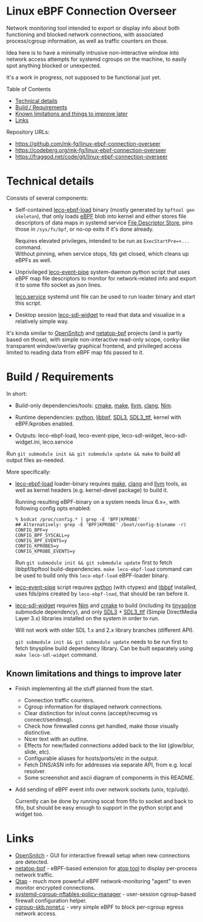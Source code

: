 Linux eBPF Connection Overseer
==============================

Network monitoring tool intended to export or display info about both
functioning and blocked network connections, with associated process/cgroup
information, as well as traffic counters on those.

Idea here is to have a minimally intrusive non-interactive window into network
access attempts for systemd cgroups on the machine, to easily spot anything
blocked or unexpected.

It's a work in progress, not supposed to be functional just yet.

Table of Contents

- [Technical details](#hdr-technical_details)
- [Build / Requirements](#hdr-build___requirements)
- [Known limitations and things to improve later]
- [Links](#hdr-links)

Repository URLs:

- <https://github.com/mk-fg/linux-ebpf-connection-overseer>
- <https://codeberg.org/mk-fg/linux-ebpf-connection-overseer>
- <https://fraggod.net/code/git/linux-ebpf-connection-overseer>

[Known limitations and things to improve later]:
  #hdr-known_limitations_and_things_to_improve_later


<a name=hdr-technical_details></a>
# Technical details

Consists of several components:

- Self-contained [leco-ebpf-load] binary (mostly generated by `bpftool gen skeleton`),
  that only loads [eBPF] blob into kernel and either stores file descriptors of
  data maps in systemd service [File Descriptor Store], pins those in `/sys/fs/bpf`,
  or no-op exits if it's done already.

    Requires elevated privileges, intended to be run as `ExecStartPre=+...` command.\
    Without pinning, when service stops, fds get closed, which cleans up eBPFs as well.

- Unprivileged [leco-event-pipe] system-daemon python script that uses eBPF map file
  descriptors to monitor for network-related info and export it to some fifo socket as json lines.

    [leco.service] systemd unit file can be used to run loader binary and start this script.

- Desktop session [leco-sdl-widget] to read that data and visualize in a relatively simple way.

It's kinda similar to [OpenSnitch] and [netatop-bpf] projects (and is partly based
on those), with simple non-interactive read-only scope, conky-like transparent
window/overlay graphical frontend, and privileged access limited to reading data
from eBPF map fds passed to it.

[leco-ebpf-load]: loader.c
[eBPF]: https://docs.ebpf.io/
[File Descriptor Store]: https://systemd.io/FILE_DESCRIPTOR_STORE/
[leco-event-pipe]: leco-event-pipe
[leco.service]: leco.service
[leco-sdl-widget]: widget.nim
[OpenSnitch]: https://github.com/evilsocket/opensnitch
[netatop-bpf]: https://github.com/bytedance/netatop-bpf


<a name=hdr-build___requirements></a>
# Build / Requirements

In short:

- Build-only dependencies/tools: [cmake], [make], [llvm], [clang], [Nim].

- Runtime dependencies: [python], [libbpf], [SDL3], [SDL3_ttf], kernel with eBPF/kprobes enabled.

- Outputs: leco-ebpf-load, leco-event-pipe, leco-sdl-widget, leco-sdl-widget.ini, leco.service

Run `git submodule init && git submodule update && make` to build all output files as-needed.

More specifically:

- [leco-ebpf-load] loader-binary requires [make], [clang] and [llvm] tools,
  as well as kernel headers (e.g. kernel-devel package) to build it.

    Running resulting eBPF-binary on a system needs linux 6.x+,
    with following config opts enabled:

    ``` console
    % bsdcat /proc/config.* | grep -E 'BPF|KPROBE'
    ## Alternatively: grep -E 'BPF|KPROBE' /boot/config-$(uname -r)
    CONFIG_BPF=y
    CONFIG_BPF_SYSCALL=y
    CONFIG_BPF_EVENTS=y
    CONFIG_KPROBES=y
    CONFIG_KPROBE_EVENTS=y
    ```

    Run `git submodule init && git submodule update` first to fetch
    libbpf/bpftool build-dependencies. `make leco-ebpf-load` command
    can be used to build only this `leco-ebpf-load` eBPF-loader binary.

- [leco-event-pipe] script requires [python] (with ctypes) and [libbpf] installed,
  uses fds/pins created by `leco-ebpf-load`, that should be ran before it.

- [leco-sdl-widget] requires [Nim] and [cmake] to build (including its [tinyspline]
  submodule dependency), and only [SDL3] + [SDL3_ttf] (Simple DirectMedia Layer 3.x)
  libraries installed on the system in order to run.

  Will not work with older SDL 1.x and 2.x library branches (different API).

  `git submodule init && git submodule update` needs to be run first
  to fetch tinyspline build dependency library.
  Can be built separately using `make leco-sdl-widget` command.

[make]: https://www.gnu.org/software/make
[clang]: https://clang.llvm.org/
[llvm]: https://llvm.org/

[python]: https://www.python.org/
[libbpf]: https://github.com/libbpf/libbpf

[Nim]: https://nim-lang.org/
[cmake]: https://cmake.org/
[tinyspline]: https://github.com/msteinbeck/tinyspline/
[SDL3]: https://libsdl.org/
[SDL3_ttf]: https://github.com/libsdl-org/SDL_ttf


<a name=hdr-known_limitations_and_things_to_improve_later></a>
## Known limitations and things to improve later

- Finish implementing all the stuff planned from the start.

    - Connection traffic counters.
    - Cgroup information for displayed network connections.
    - Clear distinction for in/out conns (accept/recvmsg vs connect/sendmsg).
    - Check how firewalled conns get handled, make those visually distinctive.
    - Nicer text with an outline.
    - Effects for new/faded connections added back to the list (glow/blur, slide, etc).
    - Configurable aliases for hosts/ports/etc in the output.
    - Fetch DNS/ASN info for addresses via separate API, from e.g. local resolver.
    - Some screenshot and ascii diagram of components in this README.

- Add sending of eBPF event info over network sockets (unix, tcp/udp).

    Currently can be done by running socat from fifo to socket and back to fifo,
    but should be easy enough to support in the python script and widget too.


<a name=hdr-links></a>
# Links

- [OpenSnitch] - GUI for interactive firewall setup when new connections are detected.
- [netatop-bpf] - eBPF-based extension for [atop tool] to display per-process network traffic.
- [Qtap] - much more powerful eBPF network-monitoring "agent" to even monitor encrypted connections.
- [systemd-cgroup-nftables-policy-manager] - user-session cgroup-based firewall configuration helper.
- [cgroup-skb.nonet.c] - very simple eBPF to block per-cgroup egress network access.

[Qtap]: https://qpoint.io/qtap
[atop tool]: https://www.atoptool.nl/
[systemd-cgroup-nftables-policy-manager]:
  https://github.com/mk-fg/systemd-cgroup-nftables-policy-manager
[cgroup-skb.nonet.c]: https://github.com/mk-fg/fgtk/blob/master/bpf/cgroup-skb.nonet.c
